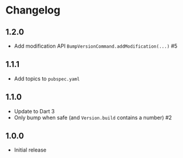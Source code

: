 # Changelog

## 1.2.0
- Add modification API `BumpVersionCommand.addModification(...)` #5

## 1.1.1
- Add topics to `pubspec.yaml`

## 1.1.0
- Update to Dart 3
- Only bump when safe (and `Version.build` contains a number) #2

## 1.0.0
- Initial release